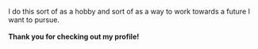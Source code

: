I do this sort of as a hobby and sort of as a way to work towards a future I want to pursue.<br><br>
<strong>Thank you for checking out my profile!</strong>

<!---
VanillaRamen/VanillaRamen is a ✨ special ✨ repository because its `README.md` (this file) appears on your GitHub profile.
You can click the Preview link to take a look at your changes.
--->
